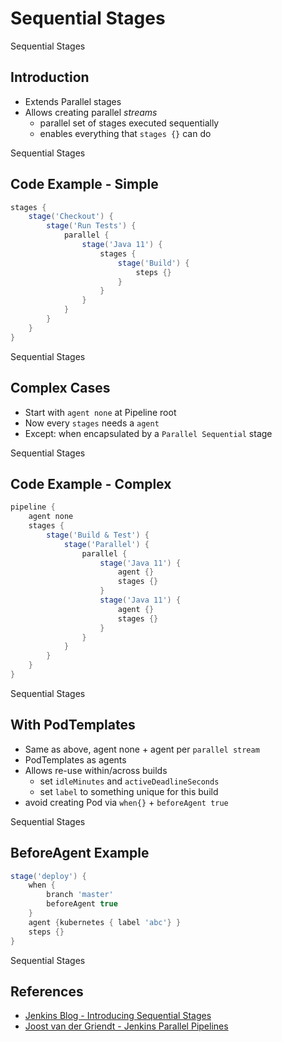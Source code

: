 <!-- .slide: class="center" -->
# Sequential Stages


<!-- .slide: class="dark" -->
<div class="label">Sequential Stages</div>

## Introduction

* Extends Parallel stages
* Allows creating parallel *streams*
    * parallel set of stages executed sequentially
    * enables everything that `stages {}` can do


<!-- .slide: class="dark" -->
<div class="label">Sequential Stages</div>

## Code Example - Simple

```groovy
stages {
    stage('Checkout') {
        stage('Run Tests') {
            parallel {
                stage('Java 11') {
                    stages {
                        stage('Build') {
                            steps {}
                        }
                    }
                }
            }
        }
    }
}
```


<!-- .slide: class="center light" -->
<!-- .slide: data-background="../img/parallel-sequential-1.png" data-background-size="contain" data-background-color="#FFF" -->


<!-- .slide: class="dark" -->
<div class="label">Sequential Stages</div>

## Complex Cases

* Start with `agent none` at Pipeline root
* Now every `stages` needs a `agent`
* Except: when encapsulated by a `Parallel Sequential` stage


<!-- .slide: class="dark" -->
<div class="label">Sequential Stages</div>

## Code Example - Complex

```groovy
pipeline {
    agent none
    stages {
        stage('Build & Test') {
            stage('Parallel') {
                parallel {
                    stage('Java 11') {
                        agent {}
                        stages {}
                    }
                    stage('Java 11') {
                        agent {}
                        stages {}
                    }
                }
            }
        }
    }
}
```


<!-- .slide: class="center light" -->
<!-- .slide: data-background="../img/parallel-sequential-2.png" data-background-size="contain" data-background-color="#FFF" -->


<!-- .slide: class="dark" -->
<div class="label">Sequential Stages</div>

## With PodTemplates

* Same as above, agent none + agent per `parallel stream`
* PodTemplates as agents
* Allows re-use within/across builds
    * set `idleMinutes` and `activeDeadlineSeconds`
    * set `label` to something unique for this build
* avoid creating Pod via `when{}` + `beforeAgent true`


<!-- .slide: class="dark" -->
<div class="label">Sequential Stages</div>

##  BeforeAgent Example

```groovy
stage('deploy') {
    when {
        branch 'master'
        beforeAgent true
    }
    agent {kubernetes { label 'abc'} }
    steps {}
}
```


<!-- .slide: class="center light" -->
<!-- .slide: data-background="../img/parallel-sequential-2.png" data-background-size="contain" data-background-color="#FFF" -->


<!-- .slide: class="dark" -->
<div class="label">Sequential Stages</div>

## References

* [Jenkins Blog - Introducing Sequential Stages](https://jenkins.io/blog/2018/07/02/whats-new-declarative-piepline-13x-sequential-stages/)
* [Joost van der Griendt - Jenkins Parallel Pipelines](https://joostvdg.github.io/jenkins-pipeline/jenkins-parallel-pipeline/#parallel-pipeline)